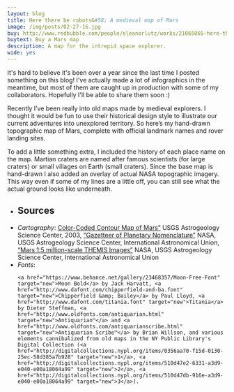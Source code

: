 ```yaml
---
layout: blog
title: Here there be robots&#58; A medieval map of Mars
image: /img/posts/02-27-16.jpg
buy: http://www.redbubble.com/people/eleanorlutz/works/21065865-here-there-be-robots
buytext: Buy a Mars map
description: A map for the intrepid space explorer.
wide: yes
---
```


It's hard to believe it's been over a year since the last time I posted something on this blog! I've actually made a lot of infographics in the meantime, but most of them are caught up in production with some of my collaborators. Hopefully I'll be able to share them soon :)

Recently I’ve been really into old maps made by medieval explorers. I thought it would be fun to use their historical design style to illustrate our current adventures into unexplored territory. So here’s my hand-drawn topographic map of Mars, complete with official landmark names and rover landing sites. 

To add a little something extra, I included the history of each place name on the map. Martian craters are named after famous scientists (for large craters) or small villages on Earth (small craters). Since the base map is hand-drawn I also added an overlay of actual NASA topographic imagery. This way even if some of my lines are a little off, you can still see what the actual ground looks like underneath. 

<ul class="sources"> 
<li> <h2> Sources </h2></li>
<li><i>Cartography</i>:
<a href="http://pubs.usgs.gov/imap/i2782/i2782_sh2.pdf" target="new">Color-Coded Contour Map of Mars”</a> USGS Astrogeology Science Center, 2003, <a href="http://planetarynames.wr.usgs.gov/SearchResults?target=MARS" target="new">“Gazetteer of Planetary Nomenclature”</a> NASA, USGS Astrogeology Science Center, International Astronomical Union, <a href="http://planetarynames.wr.usgs.gov/Page/mars1to5mTHEMIS" target="new">“Mars 1:5 million-scale THEMIS Images”</a> NASA, USGS Astrogeology Science Center, International Astronomical Union
</li>
<li><i>Fonts</i>: 

	<a href="https://www.behance.net/gallery/23468357/Moon-Free-Font" target="new">Moon Bold</a> by Jack Harvatt, <a href="http://www.dafont.com/chipperfield-and-ba.font" target="new">Chipperfield &amp; Bailey</a> by Paul Lloyd, <a href="http://www.dafont.com/titania.font" target="new">Titania</a> by Dieter Steffman, <a href="http://www.oldfonts.com/antiquarian.html" target="new">Antiquarian™</a> and <a href="http://www.oldfonts.com/antiquarianscribe.html" target="new">Antiquarian Scribe™</a> by Brian Willson, and various elements cannibalized from old maps in the NY Public Library's Digital Collection (<a href="http://digitalcollections.nypl.org/items/0356aa70-f15d-0130-25ec-58d385a7b928" target="new">1</a>, <a href="http://digitalcollections.nypl.org/items/510d47e2-6331-a3d9-e040-e00a18064a99" target="new">2</a>, <a href="http://digitalcollections.nypl.org/items/510d47db-916e-a3d9-e040-e00a18064a99" target="new">3</a>).
</li>
</ul>